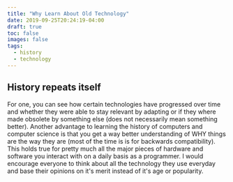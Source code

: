 ```yaml
---
title: "Why Learn About Old Technology"
date: 2019-09-25T20:24:19-04:00
draft: true
toc: false
images: false
tags:
  - history
  - technology
---
```


## History repeats itself

For one, you can see how certain technologies have progressed over time and
whether they were able to stay relevant by adapting or if they where made
obsolete by something else (does not necessarily mean something better).
Another advantage to learning the history of computers and computer science is
that you get a way better understanding of WHY things are the
way they are (most of the time is is for backwards compatibility).
This holds true for pretty much all the major pieces of hardware and software
you interact with on a daily basis as a programmer. I would encourage everyone
to think about all the technology they use everyday and base their opinions on
it's merit instead of it's age or popularity.
